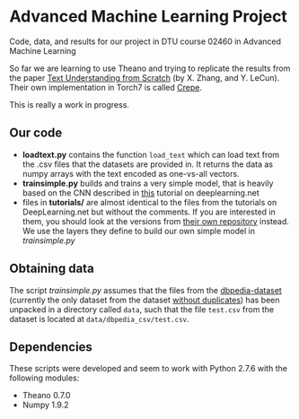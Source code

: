 # Advanced Machine Learning Project
Code, data, and results for our project in DTU course 02460 in Advanced Machine Learning

So far we are learning to use Theano and trying to replicate the results from the paper [Text Understanding from Scratch](http://arxiv.org/abs/1502.01710) (by X. Zhang, and Y. LeCun). Their own implementation in Torch7 is called [Crepe](https://github.com/zhangxiangxiao/Crepe).

This is really a work in progress.

## Our code

 - **loadtext.py** contains the function `load_text` which can load text from the .csv files that the datasets are provided in. It returns the data as numpy arrays with the text encoded as one-vs-all vectors.
 - **trainsimple.py** builds and trains a very simple model, that is heavily based on the CNN described in [this](http://deeplearning.net/tutorial/lenet.html) tutorial on deeplearning.net
 - files in **tutorials/** are almost identical to the files from the tutorials on DeepLearning.net but without the comments. If you are interested in them, you should look at the versions from [their own repository](https://github.com/lisa-lab/DeepLearningTutorials/tree/master/code) instead. We use the layers they define to build our own simple model in *trainsimple.py*

## Obtaining data

The script *trainsimple.py* assumes that the files from the [dbpedia-dataset](http://goo.gl/JyCnZq) (currently the only dataset from the dataset [without duplicates](http://xzh.me/posts/datasetdup/)) has been unpacked in a directory called `data`, such that the file `test.csv` from the dataset is located at `data/dbpedia_csv/test.csv`.

## Dependencies
These scripts were developed and seem to work with Python
2.7.6 with the following modules:

 - Theano 0.7.0
 - Numpy 1.9.2

